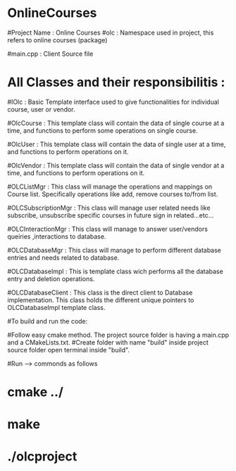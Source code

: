 # OnlineCourses



#Project Name   :  Online Courses 
#olc            :  Namespace used in project, this refers to online courses (package)

#main.cpp       :  Client Source file 



#   All Classes and their responsibilitis  :


#IOlc<T>  :  Basic Template interface used to give functionalities for         individual course, user or vendor.

#OlcCourse  :  This template class will contain the data of single course at a time, and functions to perform some operations on single course.

#OlcUser  :  This template class will contain the data of single user at a time, and functions to perform operations on it.

#OlcVendor  :  This template class will contain the data of single vendor at a time, and functions to perform operations on it.


  
#OLCListMgr   :  This class will manage the operations and mappings on Course list. Specifically operations like add, remove courses to/from list.

#OLCSubscriptionMgr  :  This class will manage user related needs like subscribe, unsubscribe specific courses in future sign in related...etc... 

#OLCInteractionMgr  :  This class will manage to answer user/vendors queiries ,interactions to database.

#OLCDatabaseMgr  :  This class will manage to perform different database entries and needs related to database.



#OLCDatabaseImpl<T>  :  This is template class wich performs all the database entry and deletion operations.

#OLCDatabaseClient  :  This class is the direct client to Database implementation. This class holds the different unique pointers to OLCDatabaseImpl<T> template class. 
 
 
 
#To build and run the code:

#Follow easy cmake method. The project source folder is having a main.cpp and a CMakeLists.txt.
#Create folder with name "build" inside project source folder open terminal inside "build".


#Run --> commonds as follows

#	cmake ../
#	make
#	./olcproject
		
